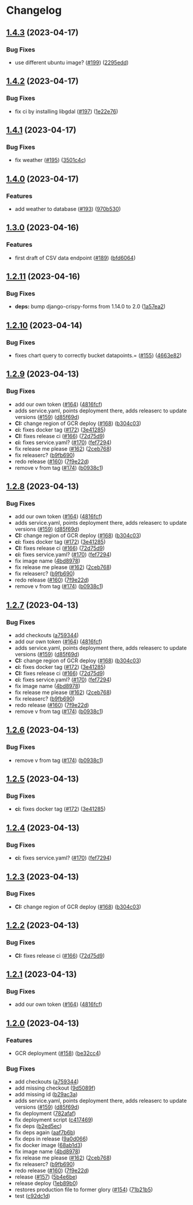 # Changelog

## [1.4.3](https://github.com/ollz272/garden-server/compare/1.4.2...1.4.3) (2023-04-17)


### Bug Fixes

* use different ubuntu image? ([#199](https://github.com/ollz272/garden-server/issues/199)) ([2295edd](https://github.com/ollz272/garden-server/commit/2295edd5cce2633fcce6d5c916af9ef5dd99dd02))

## [1.4.2](https://github.com/ollz272/garden-server/compare/1.4.1...1.4.2) (2023-04-17)


### Bug Fixes

* fix ci by installing libgdal ([#197](https://github.com/ollz272/garden-server/issues/197)) ([1e22e76](https://github.com/ollz272/garden-server/commit/1e22e76d507d084417da72c40904f774e5cc88d1))

## [1.4.1](https://github.com/ollz272/garden-server/compare/1.4.0...1.4.1) (2023-04-17)


### Bug Fixes

* fix weather ([#195](https://github.com/ollz272/garden-server/issues/195)) ([3501c4c](https://github.com/ollz272/garden-server/commit/3501c4c07fa5d09d48a20961f5d867720a8e965e))

## [1.4.0](https://github.com/ollz272/garden-server/compare/1.3.0...1.4.0) (2023-04-17)


### Features

* add weather to database ([#193](https://github.com/ollz272/garden-server/issues/193)) ([970b530](https://github.com/ollz272/garden-server/commit/970b530879293de56cd07ce56225094d209d5437))

## [1.3.0](https://github.com/ollz272/garden-server/compare/1.2.11...1.3.0) (2023-04-16)


### Features

* first draft of CSV data endpoint ([#189](https://github.com/ollz272/garden-server/issues/189)) ([bfd6064](https://github.com/ollz272/garden-server/commit/bfd60642713e1be0564305a3e1d837901592c4f0))

## [1.2.11](https://github.com/ollz272/garden-server/compare/1.2.10...1.2.11) (2023-04-16)


### Bug Fixes

* **deps:** bump django-crispy-forms from 1.14.0 to 2.0  ([1a57ea2](https://github.com/ollz272/garden-server/commit/1a57ea255c31e4ae69dc0d307e0d1dc7a55fbfc0))

## [1.2.10](https://github.com/ollz272/garden-server/compare/1.2.9...1.2.10) (2023-04-14)


### Bug Fixes

* fixes chart query to correctly bucket datapoints.= ([#155](https://github.com/ollz272/garden-server/issues/155)) ([4663e82](https://github.com/ollz272/garden-server/commit/4663e8202250090f979890f245067b759c5ac437))

## [1.2.9](https://github.com/ollz272/garden-server/compare/1.2.8...1.2.9) (2023-04-13)


### Bug Fixes

* add our own token ([#164](https://github.com/ollz272/garden-server/issues/164)) ([4816fcf](https://github.com/ollz272/garden-server/commit/4816fcf1ccc74148f18259c2fac63a7696835497))
* adds service.yaml, points deployment there, adds releaserc to update versions ([#159](https://github.com/ollz272/garden-server/issues/159)) ([d85f69d](https://github.com/ollz272/garden-server/commit/d85f69d10c7d11775dd02ff07e6f5502ae8cd6c6))
* **CI:** change region of GCR deploy ([#168](https://github.com/ollz272/garden-server/issues/168)) ([b304c03](https://github.com/ollz272/garden-server/commit/b304c03f8faad62b71eb1ac07d232e53ef776a1d))
* **ci:** fixes docker tag ([#172](https://github.com/ollz272/garden-server/issues/172)) ([3e41285](https://github.com/ollz272/garden-server/commit/3e41285ddc53ef5e8aacade94791589b5c8648f1))
* **CI:** fixes release ci ([#166](https://github.com/ollz272/garden-server/issues/166)) ([72d75d9](https://github.com/ollz272/garden-server/commit/72d75d936257a8e56704ca241e4eaa61f4f7e4aa))
* **ci:** fixes service.yaml? ([#170](https://github.com/ollz272/garden-server/issues/170)) ([fef7294](https://github.com/ollz272/garden-server/commit/fef7294b60caaa82281963ce19073f9eeb3a71c0))
* fix release me please ([#162](https://github.com/ollz272/garden-server/issues/162)) ([2ceb768](https://github.com/ollz272/garden-server/commit/2ceb768fdd842c4a89068b9bad5b9a95c42d0356))
* fix releaserc? ([b9fb690](https://github.com/ollz272/garden-server/commit/b9fb690d3dc442971556b23252e4481f0cb69e97))
* redo release ([#160](https://github.com/ollz272/garden-server/issues/160)) ([7f9e22d](https://github.com/ollz272/garden-server/commit/7f9e22d6c829621414c5e4f472f5e1378b96598e))
* remove v from tag ([#174](https://github.com/ollz272/garden-server/issues/174)) ([b0938c1](https://github.com/ollz272/garden-server/commit/b0938c138c347798e4f803127eb74216af893dee))

## [1.2.8](https://github.com/ollz272/garden-server/compare/1.2.7...1.2.8) (2023-04-13)


### Bug Fixes

* add our own token ([#164](https://github.com/ollz272/garden-server/issues/164)) ([4816fcf](https://github.com/ollz272/garden-server/commit/4816fcf1ccc74148f18259c2fac63a7696835497))
* adds service.yaml, points deployment there, adds releaserc to update versions ([#159](https://github.com/ollz272/garden-server/issues/159)) ([d85f69d](https://github.com/ollz272/garden-server/commit/d85f69d10c7d11775dd02ff07e6f5502ae8cd6c6))
* **CI:** change region of GCR deploy ([#168](https://github.com/ollz272/garden-server/issues/168)) ([b304c03](https://github.com/ollz272/garden-server/commit/b304c03f8faad62b71eb1ac07d232e53ef776a1d))
* **ci:** fixes docker tag ([#172](https://github.com/ollz272/garden-server/issues/172)) ([3e41285](https://github.com/ollz272/garden-server/commit/3e41285ddc53ef5e8aacade94791589b5c8648f1))
* **CI:** fixes release ci ([#166](https://github.com/ollz272/garden-server/issues/166)) ([72d75d9](https://github.com/ollz272/garden-server/commit/72d75d936257a8e56704ca241e4eaa61f4f7e4aa))
* **ci:** fixes service.yaml? ([#170](https://github.com/ollz272/garden-server/issues/170)) ([fef7294](https://github.com/ollz272/garden-server/commit/fef7294b60caaa82281963ce19073f9eeb3a71c0))
* fix image name ([4bd8978](https://github.com/ollz272/garden-server/commit/4bd89783cca55f800ab890eea44d429c9abb0472))
* fix release me please ([#162](https://github.com/ollz272/garden-server/issues/162)) ([2ceb768](https://github.com/ollz272/garden-server/commit/2ceb768fdd842c4a89068b9bad5b9a95c42d0356))
* fix releaserc? ([b9fb690](https://github.com/ollz272/garden-server/commit/b9fb690d3dc442971556b23252e4481f0cb69e97))
* redo release ([#160](https://github.com/ollz272/garden-server/issues/160)) ([7f9e22d](https://github.com/ollz272/garden-server/commit/7f9e22d6c829621414c5e4f472f5e1378b96598e))
* remove v from tag ([#174](https://github.com/ollz272/garden-server/issues/174)) ([b0938c1](https://github.com/ollz272/garden-server/commit/b0938c138c347798e4f803127eb74216af893dee))

## [1.2.7](https://github.com/ollz272/garden-server/compare/1.2.6...1.2.7) (2023-04-13)


### Bug Fixes

* add checkouts ([a759344](https://github.com/ollz272/garden-server/commit/a759344d33d14938c8f231a719dfbe4de0d112ef))
* add our own token ([#164](https://github.com/ollz272/garden-server/issues/164)) ([4816fcf](https://github.com/ollz272/garden-server/commit/4816fcf1ccc74148f18259c2fac63a7696835497))
* adds service.yaml, points deployment there, adds releaserc to update versions ([#159](https://github.com/ollz272/garden-server/issues/159)) ([d85f69d](https://github.com/ollz272/garden-server/commit/d85f69d10c7d11775dd02ff07e6f5502ae8cd6c6))
* **CI:** change region of GCR deploy ([#168](https://github.com/ollz272/garden-server/issues/168)) ([b304c03](https://github.com/ollz272/garden-server/commit/b304c03f8faad62b71eb1ac07d232e53ef776a1d))
* **ci:** fixes docker tag ([#172](https://github.com/ollz272/garden-server/issues/172)) ([3e41285](https://github.com/ollz272/garden-server/commit/3e41285ddc53ef5e8aacade94791589b5c8648f1))
* **CI:** fixes release ci ([#166](https://github.com/ollz272/garden-server/issues/166)) ([72d75d9](https://github.com/ollz272/garden-server/commit/72d75d936257a8e56704ca241e4eaa61f4f7e4aa))
* **ci:** fixes service.yaml? ([#170](https://github.com/ollz272/garden-server/issues/170)) ([fef7294](https://github.com/ollz272/garden-server/commit/fef7294b60caaa82281963ce19073f9eeb3a71c0))
* fix image name ([4bd8978](https://github.com/ollz272/garden-server/commit/4bd89783cca55f800ab890eea44d429c9abb0472))
* fix release me please ([#162](https://github.com/ollz272/garden-server/issues/162)) ([2ceb768](https://github.com/ollz272/garden-server/commit/2ceb768fdd842c4a89068b9bad5b9a95c42d0356))
* fix releaserc? ([b9fb690](https://github.com/ollz272/garden-server/commit/b9fb690d3dc442971556b23252e4481f0cb69e97))
* redo release ([#160](https://github.com/ollz272/garden-server/issues/160)) ([7f9e22d](https://github.com/ollz272/garden-server/commit/7f9e22d6c829621414c5e4f472f5e1378b96598e))
* remove v from tag ([#174](https://github.com/ollz272/garden-server/issues/174)) ([b0938c1](https://github.com/ollz272/garden-server/commit/b0938c138c347798e4f803127eb74216af893dee))

## [1.2.6](https://github.com/ollz272/garden-server/compare/v1.2.5...1.2.6) (2023-04-13)


### Bug Fixes

* remove v from tag ([#174](https://github.com/ollz272/garden-server/issues/174)) ([b0938c1](https://github.com/ollz272/garden-server/commit/b0938c138c347798e4f803127eb74216af893dee))

## [1.2.5](https://github.com/ollz272/garden-server/compare/v1.2.4...v1.2.5) (2023-04-13)


### Bug Fixes

* **ci:** fixes docker tag ([#172](https://github.com/ollz272/garden-server/issues/172)) ([3e41285](https://github.com/ollz272/garden-server/commit/3e41285ddc53ef5e8aacade94791589b5c8648f1))

## [1.2.4](https://github.com/ollz272/garden-server/compare/v1.2.3...v1.2.4) (2023-04-13)


### Bug Fixes

* **ci:** fixes service.yaml? ([#170](https://github.com/ollz272/garden-server/issues/170)) ([fef7294](https://github.com/ollz272/garden-server/commit/fef7294b60caaa82281963ce19073f9eeb3a71c0))

## [1.2.3](https://github.com/ollz272/garden-server/compare/v1.2.2...v1.2.3) (2023-04-13)


### Bug Fixes

* **CI:** change region of GCR deploy ([#168](https://github.com/ollz272/garden-server/issues/168)) ([b304c03](https://github.com/ollz272/garden-server/commit/b304c03f8faad62b71eb1ac07d232e53ef776a1d))

## [1.2.2](https://github.com/ollz272/garden-server/compare/v1.2.1...v1.2.2) (2023-04-13)


### Bug Fixes

* **CI:** fixes release ci ([#166](https://github.com/ollz272/garden-server/issues/166)) ([72d75d9](https://github.com/ollz272/garden-server/commit/72d75d936257a8e56704ca241e4eaa61f4f7e4aa))

## [1.2.1](https://github.com/ollz272/garden-server/compare/v1.2.0...v1.2.1) (2023-04-13)


### Bug Fixes

* add our own token ([#164](https://github.com/ollz272/garden-server/issues/164)) ([4816fcf](https://github.com/ollz272/garden-server/commit/4816fcf1ccc74148f18259c2fac63a7696835497))

## [1.2.0](https://github.com/ollz272/garden-server/compare/1.1.0...v1.2.0) (2023-04-13)


### Features

* GCR deployment ([#158](https://github.com/ollz272/garden-server/issues/158)) ([be32cc4](https://github.com/ollz272/garden-server/commit/be32cc4847efffa768bdef5ed264bfd06e851b0a))


### Bug Fixes

* add checkouts ([a759344](https://github.com/ollz272/garden-server/commit/a759344d33d14938c8f231a719dfbe4de0d112ef))
* add missing checkout ([9d5089f](https://github.com/ollz272/garden-server/commit/9d5089f6ec030b653a44d908f88a58003b0847ca))
* add missing id ([b29ac3a](https://github.com/ollz272/garden-server/commit/b29ac3a14a7f83e6a032de8ecebb77cf7f99ea15))
* adds service.yaml, points deployment there, adds releaserc to update versions ([#159](https://github.com/ollz272/garden-server/issues/159)) ([d85f69d](https://github.com/ollz272/garden-server/commit/d85f69d10c7d11775dd02ff07e6f5502ae8cd6c6))
* fix deployment ([782afaf](https://github.com/ollz272/garden-server/commit/782afaf379ee1d7106f1a85374a1a1ad7e8ecd80))
* fix deployment script ([c417469](https://github.com/ollz272/garden-server/commit/c417469cec33f0ebafccf97edb0413b4dcd73949))
* fix deps ([b2ed5ec](https://github.com/ollz272/garden-server/commit/b2ed5ecb5b3def97155d2d4ae44bd5aaa2bdc14e))
* fix deps again ([aaf7b6b](https://github.com/ollz272/garden-server/commit/aaf7b6bc6b798a94440f37d5b99fd6c3957f6650))
* fix deps in release ([9a0d066](https://github.com/ollz272/garden-server/commit/9a0d06617c463b092ff97d1c46deda3a2b23e5ff))
* fix docker image ([68ab1d3](https://github.com/ollz272/garden-server/commit/68ab1d3e5e2cbd1e82b8822fd530767d102a6f37))
* fix image name ([4bd8978](https://github.com/ollz272/garden-server/commit/4bd89783cca55f800ab890eea44d429c9abb0472))
* fix release me please ([#162](https://github.com/ollz272/garden-server/issues/162)) ([2ceb768](https://github.com/ollz272/garden-server/commit/2ceb768fdd842c4a89068b9bad5b9a95c42d0356))
* fix releaserc? ([b9fb690](https://github.com/ollz272/garden-server/commit/b9fb690d3dc442971556b23252e4481f0cb69e97))
* redo release ([#160](https://github.com/ollz272/garden-server/issues/160)) ([7f9e22d](https://github.com/ollz272/garden-server/commit/7f9e22d6c829621414c5e4f472f5e1378b96598e))
* release ([#157](https://github.com/ollz272/garden-server/issues/157)) ([5b4e6be](https://github.com/ollz272/garden-server/commit/5b4e6becf1eb1cf098dff3b771b9c57dd0cad0d0))
* release deploy ([1eb89b0](https://github.com/ollz272/garden-server/commit/1eb89b0167cf16188ed2c904668974f60fdb7eb5))
* restores production file to former glory ([#154](https://github.com/ollz272/garden-server/issues/154)) ([71b21b5](https://github.com/ollz272/garden-server/commit/71b21b50f8f91a37c3b32ac1fd5027e597e80a59))
* test ([c92dc1d](https://github.com/ollz272/garden-server/commit/c92dc1d7ef206ac9764841f3090a623c40290d8e))
